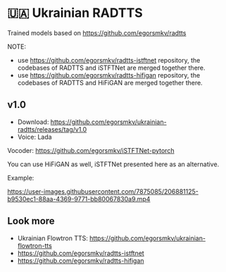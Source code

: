 # 🇺🇦 Ukrainian RADTTS

Trained models based on https://github.com/egorsmkv/radtts

NOTE: 

- use https://github.com/egorsmkv/radtts-istftnet repository, the codebases of RADTTS and iSTFTNet are merged together there.
- use https://github.com/egorsmkv/radtts-hifigan repository, the codebases of RADTTS and HiFiGAN are merged together there.

## v1.0

- Download: https://github.com/egorsmkv/ukrainian-radtts/releases/tag/v1.0
- Voice: Lada

Vocoder: https://github.com/egorsmkv/iSTFTNet-pytorch

You can use HiFiGAN as well, iSTFTNet presented here as an alternative.

Example:

https://user-images.githubusercontent.com/7875085/206881125-b9530ec1-88aa-4369-9771-bb80067830a9.mp4


## Look more

- Ukrainian Flowtron TTS: https://github.com/egorsmkv/ukrainian-flowtron-tts
- https://github.com/egorsmkv/radtts-istftnet
- https://github.com/egorsmkv/radtts-hifigan
